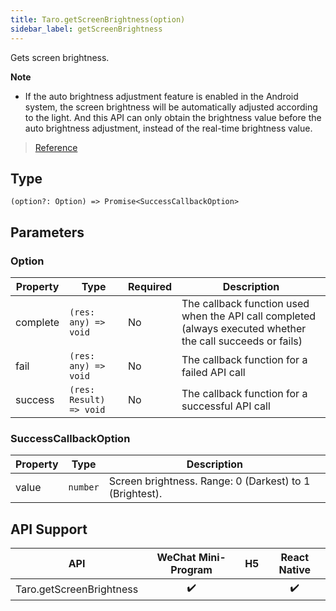 ```yaml
---
title: Taro.getScreenBrightness(option)
sidebar_label: getScreenBrightness
---
```


Gets screen brightness.

**Note**
- If the auto brightness adjustment feature is enabled in the Android system, the screen brightness will be automatically adjusted according to the light. And this API can only obtain the brightness value before the auto brightness adjustment, instead of the real-time brightness value.

> [Reference](https://developers.weixin.qq.com/miniprogram/dev/api/device/screen/wx.getScreenBrightness.html)

## Type

```tsx
(option?: Option) => Promise<SuccessCallbackOption>
```

## Parameters

### Option

<table>
  <thead>
    <tr>
      <th>Property</th>
      <th>Type</th>
      <th style={{ textAlign: "center"}}>Required</th>
      <th>Description</th>
    </tr>
  </thead>
  <tbody>
    <tr>
      <td>complete</td>
      <td><code>(res: any) =&gt; void</code></td>
      <td style={{ textAlign: "center"}}>No</td>
      <td>The callback function used when the API call completed (always executed whether the call succeeds or fails)</td>
    </tr>
    <tr>
      <td>fail</td>
      <td><code>(res: any) =&gt; void</code></td>
      <td style={{ textAlign: "center"}}>No</td>
      <td>The callback function for a failed API call</td>
    </tr>
    <tr>
      <td>success</td>
      <td><code>(res: Result) =&gt; void</code></td>
      <td style={{ textAlign: "center"}}>No</td>
      <td>The callback function for a successful API call</td>
    </tr>
  </tbody>
</table>

### SuccessCallbackOption

<table>
  <thead>
    <tr>
      <th>Property</th>
      <th>Type</th>
      <th>Description</th>
    </tr>
  </thead>
  <tbody>
    <tr>
      <td>value</td>
      <td><code>number</code></td>
      <td>Screen brightness. Range: 0 (Darkest) to 1 (Brightest).</td>
    </tr>
  </tbody>
</table>

## API Support

|           API            | WeChat Mini-Program | H5 | React Native |
|:------------------------:|:-------------------:|:--:|:------------:|
| Taro.getScreenBrightness |         ✔️          |    |      ✔️      |
